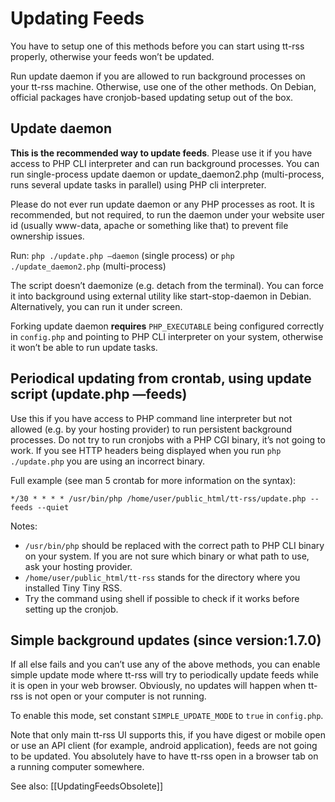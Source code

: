 Updating Feeds
==============

You have to setup one of this methods before you can start using tt-rss
properly, otherwise your feeds won’t be updated.

Run update daemon if you are allowed to run background processes on your
tt-rss machine. Otherwise, use one of the other methods. On Debian,
official packages have cronjob-based updating setup out of the box.

Update daemon
-------------

**This is the recommended way to update feeds**. Please use it if you
have access to PHP CLI interpreter and can run background processes. You
can run single-process update daemon or update\_daemon2.php
(multi-process, runs several update tasks in parallel) using PHP cli
interpreter.

Please do not ever run update daemon or any PHP processes as root. It is
recommended, but not required, to run the daemon under your website user
id (usually www-data, apache or something like that) to prevent file
ownership issues.

Run: <code>php ./update.php —daemon</code> (single process) or <code>php
./update\_daemon2.php</code> (multi-process)

The script doesn’t daemonize (e.g. detach from the terminal). You can
force it into background using external utility like start-stop-daemon
in Debian. Alternatively, you can run it under screen.

Forking update daemon **requires** <code>PHP\_EXECUTABLE</code> being
configured correctly in <code>config.php</code> and pointing to PHP CLI
interpreter on your system, otherwise it won’t be able to run update
tasks.

Periodical updating from crontab, using update script (update.php —feeds)
-------------------------------------------------------------------------

Use this if you have access to PHP command line interpreter but not
allowed (e.g. by your hosting provider) to run persistent background
processes. Do not try to run cronjobs with a PHP CGI binary, it’s not
going to work. If you see HTTP headers being displayed when you run
<code>php ./update.php</code> you are using an incorrect binary.

Full example (see man 5 crontab for more information on the syntax):

    */30 * * * * /usr/bin/php /home/user/public_html/tt-rss/update.php --feeds --quiet

Notes:

-   <code>/usr/bin/php</code> should be replaced with the correct path
    to PHP CLI binary on your system. If you are not sure which binary
    or what path to use, ask your hosting provider.
-   <code>/home/user/public\_html/tt-rss</code> stands for the directory
    where you installed Tiny Tiny RSS.
-   Try the command using shell if possible to check if it works before
    setting up the cronjob.

Simple background updates (since version:1.7.0)
-----------------------------------------------

If all else fails and you can’t use any of the above methods, you can
enable simple update mode where tt-rss will try to periodically update
feeds while it is open in your web browser. Obviously, no updates will
happen when tt-rss is not open or your computer is not running.

To enable this mode, set constant <code>SIMPLE\_UPDATE\_MODE</code> to
<code>true</code> in <code>config.php</code>.

Note that only main tt-rss UI supports this, if you have digest or
mobile open or use an API client (for example, android application),
feeds are not going to be updated. You absolutely have to have tt-rss
open in a browser tab on a running computer somewhere.

See also: [[UpdatingFeedsObsolete]]
